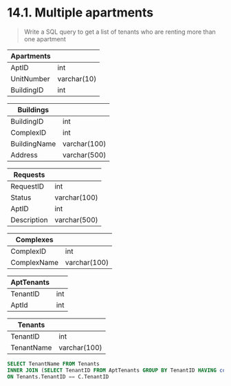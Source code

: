 # 14.1. Multiple apartments

> Write a SQL query to get a list of tenants who are renting more than one apartment

| Apartments | |
|-|-|
| AptID | int |
| UnitNumber | varchar(10) |
| BuildingID | int |

| Buildings | |
|-|-|
| BuildingID | int |
| ComplexID | int |
| BuildingName | varchar(100) |
| Address | varchar(500) |

| Requests | |
|-|-|
| RequestID | int |
| Status | varchar(100) |
| AptID | int |
| Description | varchar(500) |

| Complexes | |
|-|-|
| ComplexID | int |
| ComplexName | varchar(100) |

| AptTenants | |
|-|-|
| TenantID | int |
| AptId | int |

| Tenants | | 
|-|-|
| TenantID | int |
| TenantName | varchar(100) |

```sql
SELECT TenantName FROM Tenants 
INNER JOIN (SELECT TenantID FROM AptTenants GROUP BY TenantID HAVING count(*) > 1) C
ON Tenants.TenantID == C.TenantID
```
